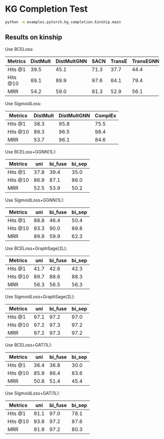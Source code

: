 KG Completion Test
============

```bash
python -m examples.pytorch.kg_completion.kinship.main
```


Results on kinship
------------------

Use BCELoss:

| Metrics  |  DistMult  |  DistMultGNN  |  SACN  |  TransE  |  TransEGNN |  ComplEx  | ComplExGNN |
| -------- | ---------- | ------------- | ------ | -------- | ---------- | --------- | ---------- |
| Hits @1  |    39.5    |      45.1     |  71.3  |   37.7   |    44.4    |   70.7    |    79.6    |
| Hits @10 |    89.1    |      89.9     |  97.6  |   84.1   |    79.4    |   96.8    |    98.4    |
|   MRR    |    54.2    |      59.0     |  81.3  |   52.9   |    56.1    |   80.6    |    87.0    |

Use SigmoidLoss:

| Metrics  |  DistMult  |  DistMultGNN  |  ComplEx  |
| -------- | ---------- | ------------- | --------- |
| Hits @1  |    38.3    |     95.8      |   75.5    |
| Hits @10 |    89.3    |     96.5      |   98.4    |
|   MRR    |    53.7    |     96.1      |   84.6    |

Use BCELoss+GGNN(1L):

| Metrics  |    uni     |    bi_fuse   | bi_sep |
| -------- | ---------- | ------------ | ------ |
| Hits @1  |    37.8    |     39.4     |  35.0  |
| Hits @10 |    86.9    |     87.1     |  86.0  |
|   MRR    |    52.5    |     53.9     |  50.2  |

Use SigmoidLoss+GGNN(1L):

| Metrics  |    uni     |    bi_fuse   | bi_sep |
| -------- | ---------- | ------------ | ------ |
| Hits @1  |    88.8    |     46.4     |  50.4  |
| Hits @10 |    93.3    |     90.0     |  89.8  |
|   MRR    |    89.9    |     59.9     |  62.3  |

Use BCELoss+GraphSage(2L):

| Metrics  |    uni     |    bi_fuse   | bi_sep |
| -------- | ---------- | ------------ | ------ |
| Hits @1  |    41.7    |     42.6     |  42.3  |
| Hits @10 |    89.7    |     88.6     |  88.3  |
|   MRR    |    56.3    |     56.5     |  56.3  |

Use SigmoidLoss+GraphSage(2L):

| Metrics  |    uni     |    bi_fuse   | bi_sep |
| -------- | ---------- | ------------ | ------ |
| Hits @1  |    97.1    |     97.2     |  97.0  |
| Hits @10 |    97.2    |     97.3     |  97.2  |
|   MRR    |    97.2    |     97.3     |  97.2  |

Use BCELoss+GAT(1L):

| Metrics  |    uni     |    bi_fuse   | bi_sep |
| -------- | ---------- | ------------ | ------ |
| Hits @1  |    36.4    |     36.8     |  30.0  |
| Hits @10 |    85.9    |     86.4     |  83.6  |
|   MRR    |    50.8    |     51.4     |  45.4  |

Use SigmoidLoss+GAT(1L):

| Metrics  |    uni     |    bi_fuse   | bi_sep |
| -------- | ---------- | ------------ | ------ |
| Hits @1  |    91.1    |     97.0     |  78.1  |
| Hits @10 |    93.8    |     97.2     |  87.6  |
|   MRR    |    91.9    |     97.2     |  80.3  |
